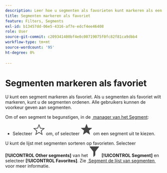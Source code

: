 ```yaml
---
description: Leer hoe u segmenten als favorieten kunt markeren als een andere manier om segmenten te ordenen voor gebruiksgemak.
title: Segmenten markeren als favoriet
feature: Filters, Segments
exl-id: b13457dd-06e5-4316-af7e-edcf4ee46408
role: User
source-git-commit: c209341400bf4e0c00719075f0fc82f81ca9dbb4
workflow-type: tm+mt
source-wordcount: '95'
ht-degree: 0%

---
```


# Segmenten markeren als favoriet

U kunt een segment markeren als favoriet. Als u segmenten als favoriet wilt markeren, kunt u de segmenten ordenen. Alle gebruikers kunnen de voorkeur geven aan segmenten.

Om of een segment te begunstigen, in de [&#x200B; manager van het Segment &#x200B;](/help/components/segments/seg-manage.md):

* Selecteer ![&#x200B; StarOutline &#x200B;](/help/assets/icons/StarOutline.svg) om, of selecteer ![&#x200B; Ster &#x200B;](/help/assets/icons/Star.svg) om een segment uit te kiezen.

U kunt de lijst met segmenten sorteren op favorieten. Selecteer **[!UICONTROL Other segments]** van het ![&#x200B; paneel van het Segment &#x200B;](/help/assets/icons/Filter.svg) **[!UICONTROL Segment]** en selecteer **[!UICONTROL Favorites]**. Zie [&#x200B; Segment de lijst van segmenten &#x200B;](/help/components/segments/seg-filter.md) voor meer informatie.
